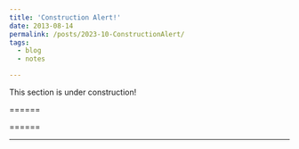 ```yaml
---
title: 'Construction Alert!'
date: 2013-08-14
permalink: /posts/2023-10-ConstructionAlert/
tags:
  - blog
  - notes

---
```


This section is under construction!


======


======


------



